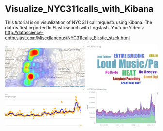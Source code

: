 # Visualize_NYC311calls_with_Kibana
This tutorial is on visualization of NYC 311 call requests using Kibana. The data is first imported to Elasticsearch with Logstash.
Youtube Videos: http://datascience-enthusiast.com/Miscellaneous/NYC311calls_Elastic_stack.html


![NYC 311 calls](nyc311calls.png)
